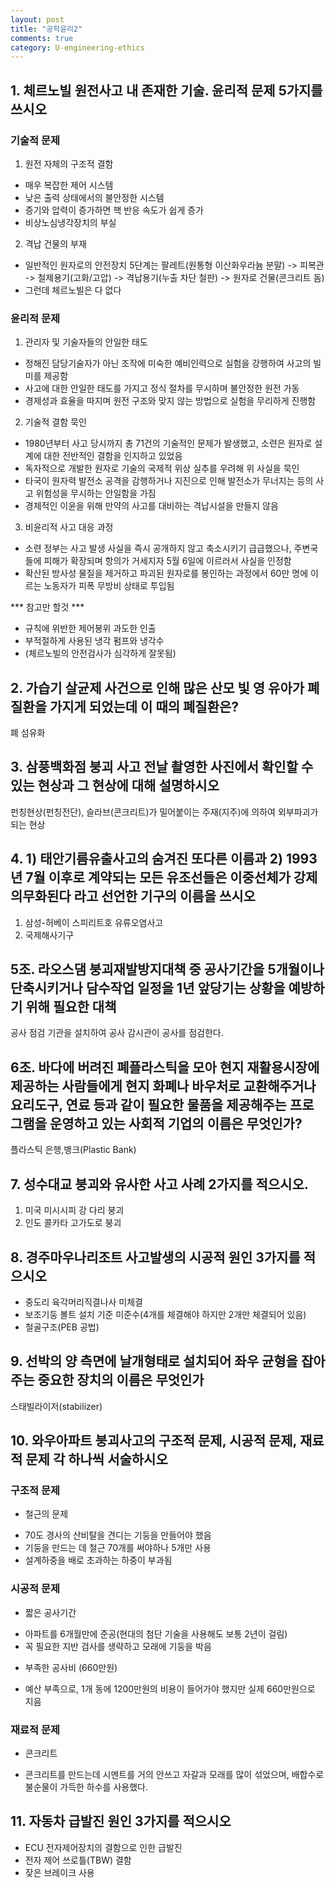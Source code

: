 ```yaml
---
layout: post
title: "공학윤리2"
comments: true
category: U-engineering-ethics
---
```


## 1. 체르노빌 원전사고 내 존재한 기술. 윤리적 문제 5가지를 쓰시오

### 기술적 문제

1) 원전 자체의 구조적 결함
 - 매우 복잡한 제어 시스템
 - 낮은 출력 상태에서의 불안정한 시스템
 - 증기와 압력이 증가하면 핵 반응 속도가 쉽게 증가
 - 비상노심냉각장치의 부실
2) 격납 건물의 부재
 - 일반적인 원자로의 안전장치 5단계는 팔레트(원통형 이산화우라늄 분말) -> 피복관 -> 철제용기(고화/고압) -> 격납용기(누출 차단 철판) -> 원자로 건물(콘크리트 돔)
 - 그런데 체르노빌은 다 없다

### 윤리적 문제

1) 관리자 및 기술자들의 안일한 태도
 - 정해진 담당기술자가 아닌 조작에 미숙한 예비인력으로 실험을 강행하여 사고의 빌미를 제공함
 - 사고에 대한 안일한 태도를 가지고 정식 절차를 무시하며 불안정한 원전 가동
 - 경제성과 효율을 따지며 원전 구조와 맞지 않는 방법으로 실험을 무리하게 진행함
2) 기술적 결함 묵인
 - 1980년부터 사고 당시까지 총 71건의 기술적인 문제가 발생했고, 소련은 원자로 설계에 대한 전반적인 결함을 인지하고 있었음
 - 독자적으로 개발한 원자로 기술의 국제적 위상 실추를 우려해 위 사실을 묵인
 - 타국이 원자력 발전소 공격을 감행하거나 지진으로 인해 발전소가 무너지는 등의 사고 위험성을 무시하는 안일함을 가짐
 - 경제적인 이윤을 위해 만약의 사고를 대비하는 격납시설을 만들지 않음
3) 비윤리적 사고 대응 과정
 - 소련 정부는 사고 발생 사실을 즉시 공개하지 않고 축소시키기 급급했으나, 주변국들에 피해가 확장되며 항의가 거세지자 5월 6일에 이르러서 사실을 인정함
 - 확산된 방사성 물질을 제거하고 파괴된 원자로를 봉인하는 과정에서 60만 명에 이르는 노동자가 피폭 무방비 상태로 투입됨

*** 참고만 할것 ***

 - 규칙에 위반한 제어봉위 과도한 인출
 - 부적절하게 사용된 냉각 펌프와 냉각수
 - (체르노빌의 안전검사가 심각하게 잘못됨)

## 2. 가습기 살균제 사건으로 인해 많은 산모 빛 영 유아가 폐질환을 가지게 되었는데 이 때의 폐질환은?

폐 섬유화

## 3. 삼풍백화점 붕괴 사고 전날 촬영한 사진에서 확인할 수 있는 현상과 그 현상에 대해 설명하시오

펀칭현상(펀칭전단), 슬라브(콘크리트)가 밀어붙이는 주재(지주)에 의하여 외부파괴가 되는 현상

## 4. 1) 태안기름유출사고의 숨겨진 또다른 이름과 2) 1993년 7월 이후로 계약되는 모든 유조선들은 이중선체가 강제의무화된다 라고 선언한 기구의 이름을 쓰시오

1. 삼성-허베이 스피리트호 유류오염사고
2. 국제해사기구

## 5조. 라오스댐 붕괴재발방지대책 중 공사기간을 5개월이나 단축시키거나 담수작업 일정을 1년 앞당기는 상황을 예방하기 위해 필요한 대책

공사 점검 기관을 설치하여 공사 감시관이 공사를 점검한다.

## 6조. 바다에 버려진 폐플라스틱을 모아 현지 재활용시장에 제공하는 사람들에게 현지 화폐나 바우처로 교환해주거나 요리도구, 연료 등과 같이 필요한 물품을 제공해주는 프로그램을 운영하고 있는 사회적 기업의 이름은 무엇인가?

플라스틱 은행,뱅크(Plastic Bank)

## 7. 성수대교 붕괴와 유사한 사고 사례 2가지를 적으시오.

1. 미국 미시시피 강 다리 붕괴
2. 인도 콜카타 고가도로 붕괴

## 8. 경주마우나리조트 사고발생의 시공적 원인 3가지를 적으시오

 - 중도리 육각머리직결나사 미체결
 - 보조기둥 볼트 설치 기준 미준수(4개를 체결해야 하지만 2개만 체결되어 있음)
 - 철골구조(PEB 공법)

## 9. 선박의 양 측면에 날개형태로 설치되어 좌우 균형을 잡아주는 중요한 장치의 이름은 무엇인가

스태빌라이저(stabilizer)

## 10. 와우아파트 붕괴사고의 구조적 문제, 시공적 문제, 재료적 문제 각 하나씩 서술하시오

### 구조적 문제
 - 철근의 문제
  * 70도 경사의 산비탈을 견디는 기둥을 만들어야 했음
  * 기둥을 만드는 데 철근 70개를 써야하나 5개만 사용
  * 설계하중을 배로 초과하는 하중이 부과됨

### 시공적 문제
 - 짧은 공사기간
  * 아파트를 6개월만에 준공(현대의 첨단 기술을 사용해도 보통 2년이 걸림)
  * 꼭 필요한 지반 검사를 생략하고 모래에 기둥을 박음
 - 부족한 공사비 (660만원)
  * 예산 부족으로, 1개 동에 1200만원의 비용이 들어가야 했지만 실제 660만원으로 지음

### 재료적 문제
 - 콘크리트
  * 콘크리트를 만드는데 시멘트를 거의 안쓰고 자갈과 모래를 많이 섞었으며, 배합수로 불순물이 가득한 하수를 사용했다.

## 11. 자동차 급발진 원인 3가지를 적으시오

 - ECU 전자제어장치의 결함으로 인한 급발진
 - 전자 제어 쓰로틀(TBW) 결함
 - 잦은 브레이크 사용
